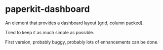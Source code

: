 # paperkit-dashboard

An element that provides a dashboard layout (grid, column packed).

Tried to keep it as much simple as possible.

First version, probably buggy, probably lots of enhancements can be done.
